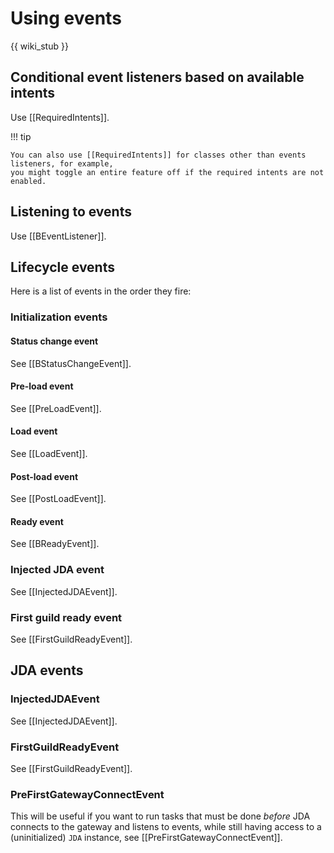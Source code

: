 # Using events
{{ wiki_stub }}

## Conditional event listeners based on available intents
Use [[RequiredIntents]].

!!! tip

    You can also use [[RequiredIntents]] for classes other than events listeners, for example,
    you might toggle an entire feature off if the required intents are not enabled.

## Listening to events
Use [[BEventListener]].

## Lifecycle events
Here is a list of events in the order they fire:

### Initialization events
#### Status change event
See [[BStatusChangeEvent]].

#### Pre-load event
See [[PreLoadEvent]].

#### Load event
See [[LoadEvent]].

#### Post-load event
See [[PostLoadEvent]].

#### Ready event
See [[BReadyEvent]].

### Injected JDA event
See [[InjectedJDAEvent]].

### First guild ready event
See [[FirstGuildReadyEvent]].

## JDA events
### InjectedJDAEvent
See [[InjectedJDAEvent]].

### FirstGuildReadyEvent
See [[FirstGuildReadyEvent]].

### PreFirstGatewayConnectEvent
This will be useful if you want to run tasks that must be done
*before* JDA connects to the gateway and listens to events,
while still having access to a (uninitialized) `JDA` instance,
see [[PreFirstGatewayConnectEvent]].